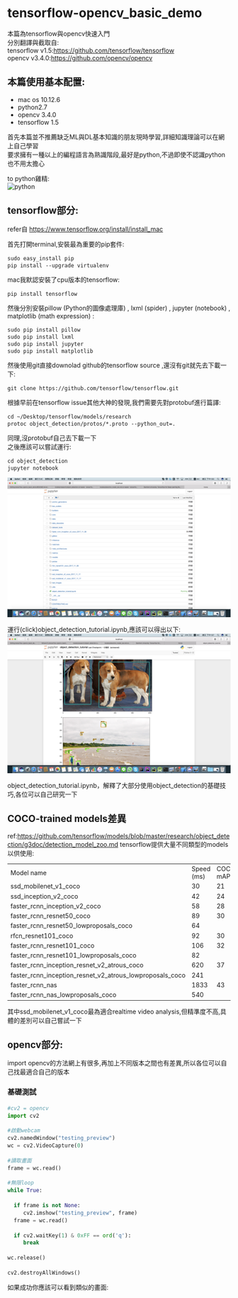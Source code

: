 # tensorflow-opencv_basic_demo

本篇為tensorflow與opencv快速入門 <br />
分別翻譯與截取自:<br />
tensorflow v1.5:https://github.com/tensorflow/tensorflow<br />
opencv v3.4.0:https://github.com/opencv/opencv<br />

## 本篇使用基本配置:
<ul>
  <li>mac os 10.12.6</li>
  <li>python2.7</li>
  <li>opencv 3.4.0</li>
  <li>tensorflow 1.5</li>
</ul>

首先本篇並不推薦缺乏ML與DL基本知識的朋友現時學習,詳細知識理論可以在網上自己學習<br />
要求擁有一種以上的編程語言為熟識階段,最好是python,不過即使不認識python也不用太擔心<br />

to python雞精:<br >
![python](http://coffeeghost.net/pybat/python_cheatsheet.png)

## tensorflow部分:<br />
refer自 https://www.tensorflow.org/install/install_mac<br />

首先打開terminal,安裝最為重要的pip套件:
```
sudo easy_install pip
pip install --upgrade virtualenv 
```

mac我默認安裝了cpu版本的tensorflow:
```
pip install tensorflow
```

然後分別安裝pillow (Python的圖像處理庫) , lxml (spider) , jupyter (notebook) , matplotlib (math expression) :
``` 
sudo pip install pillow
sudo pip install lxml
sudo pip install jupyter
sudo pip install matplotlib
```

然後使用git直接downolad github的tensorflow source ,還沒有git就先去下載一下:<br />
```
git clone https://github.com/tensorflow/tensorflow.git
```

根據早前在tensorflow issue其他大神的發現,我們需要先對protobuf進行篇譯: <br >
```
cd ~/Desktop/tensorflow/models/research
protoc object_detection/protos/*.proto --python_out=.
```
同理,沒protobuf自己去下載一下<br />
之後應該可以嘗試運行:
```
cd object_detection
jupyter notebook
```
![image002](https://github.com/WilsonLTL/tensorflow-opencv_basic_demo/blob/master/002.png)

運行(click)object_detection_tutorial.ipynb,應該可以得出以下:
![image003](https://github.com/WilsonLTL/tensorflow-opencv_basic_demo/blob/master/003.png)

object_detection_tutorial.ipynb，解釋了大部分使用object_detection的基礎技巧,各位可以自己研究一下<br >

## COCO-trained models差異
ref:https://github.com/tensorflow/models/blob/master/research/object_detection/g3doc/detection_model_zoo.md
tensorflow提供大量不同類型的models以供使用:
<table>
  <tr><td>Model name</td><td>Speed (ms)</td><td>COCO mAP</td></tr>
  <tr><td>ssd_mobilenet_v1_coco</td><td>30</td><td>21</td></tr>
  <tr><td>ssd_inception_v2_coco</td><td>42</td><td>24</td></tr>
  <tr><td>faster_rcnn_inception_v2_coco</td><td>58</td><td>28</td></tr>
  <tr><td>faster_rcnn_resnet50_coco</td><td>89</td><td>30</td></tr>
  <tr><td>faster_rcnn_resnet50_lowproposals_coco</td><td>64</td><td></td></tr>
  <tr><td>rfcn_resnet101_coco</td><td>92</td><td>30</td></tr>
  <tr><td>faster_rcnn_resnet101_coco</td><td>106</td><td>32</td></tr>
  <tr><td>faster_rcnn_resnet101_lowproposals_coco</td><td>82</td><td></td></tr>
  <tr><td>faster_rcnn_inception_resnet_v2_atrous_coco</td><td>620</td><td>37</td></tr>
  <tr><td>faster_rcnn_inception_resnet_v2_atrous_lowproposals_coco</td><td>241</td><td></td></tr>
  <tr><td>faster_rcnn_nas</td><td>1833</td><td>43</td></tr>
  <tr><td>faster_rcnn_nas_lowproposals_coco</td><td>540</td><td></td></tr>
</table>
其中ssd_mobilenet_v1_coco最為適合realtime video analysis,但精準度不高,具體的差別可以自己嘗試一下<br >

## opencv部分:<br />
import opencv的方法網上有很多,再加上不同版本之間也有差異,所以各位可以自己找最適合自己的版本<br >
### 基礎測試

```python
#cv2 = opencv
import cv2

#啟動webcam
cv2.namedWindow("testing_preview")
wc = cv2.VideoCapture(0)

#讀取畫面
frame = wc.read()

#無限loop
while True:

  if frame is not None:
     cv2.imshow("testing_preview", frame)
  frame = wc.read()

  if cv2.waitKey(1) & 0xFF == ord('q'):
     break

wc.release()

cv2.destroyAllWindows()

```

如果成功你應該可以看到類似的畫面:<br >


